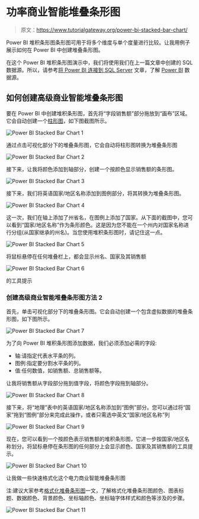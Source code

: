 # 功率商业智能堆叠条形图

> 原文：<https://www.tutorialgateway.org/power-bi-stacked-bar-chart/>

Power BI 堆积条形图条形图可用于将多个维度与单个度量进行比较。让我用例子展示如何在 Power BI 中创建堆叠条形图。

在这个 Power BI 堆积条形图演示中，我们将使用我们在上一篇文章中创建的 SQL 数据源。所以，请参考[将 Power BI 连接到 SQL Server](https://www.tutorialgateway.org/connect-power-bi-to-sql-server/) 文章，了解 [Power BI](https://www.tutorialgateway.org/power-bi-tutorial/) 数据源。

## 如何创建高级商业智能堆叠条形图

要在 Power BI 中创建堆积条形图，首先将“字段销售额”部分拖放到“画布”区域。它会自动创建一个[柱形图](https://www.tutorialgateway.org/column-chart-in-power-bi/)，如下图截图所示。

![Power BI Stacked Bar Chart 1](img/da05105129b2cf0045126c38fb87e120.png)

通过点击可视化部分下的堆叠条形图，它会自动将柱形图转换为堆叠条形图

![Power BI Stacked Bar Chart 2](img/92129d9c2b7404fe55631d56e434eff9.png)

接下来，让我将颜色添加到轴部分，创建一个按颜色显示销售额的条形图。

![Power BI Stacked Bar Chart 3](img/318865a5f21325f284888aab9846a7fc.png)

接下来，我们将英语国家/地区名称添加到图例部分，将其转换为堆叠条形图。

![Power BI Stacked Bar Chart 4](img/0e77c8be81a54b922caebb6475d265a2.png)

这一次，我们在轴上添加了州省名，在图例上添加了国家。从下面的截图中，您可以看到“国家/地区名称”作为条形颜色。这是因为您不能在一个州内对国家名称进行分组(从国家继承的州名)。当您使用堆积条形图时，请记住这一点。

![Power BI Stacked Bar Chart 5](img/9010be5f54f8ccbc4960903da476764f.png)

将鼠标悬停在任何堆叠栏上，都会显示州名、国家及其销售额

![Power BI Stacked Bar Chart 6](img/cd51517c91aa7f0abd834712f174f612.png)

的工具提示

### 创建高级商业智能堆叠条形图方法 2

首先，单击可视化部分下的堆叠条形图。它会自动创建一个包含虚拟数据的堆叠条形图，如下图所示。

![Power BI Stacked Bar Chart 7](img/2a03bae79783578f4dc0c68412df2949.png)

为了向 Power BI 堆积条形图添加数据，我们必须添加必需的字段:

*   轴:请指定代表水平条的列。
*   图例:指定要分割水平条的列。
*   值:任何数值，如销售额、总销售额等。

让我将销售额从字段部分拖到值字段，将颜色字段拖到轴部分。

![Power BI Stacked Bar Chart 8](img/c49fc2dbc5a095ec768e36847b556e38.png)

接下来，将“地理”表中的英语国家/地区名称添加到“图例”部分。您可以通过将“国家”拖到“图例”部分来完成此操作，或者只需选中英文“国家/地区名称”列

![Power BI Stacked Bar Chart 9](img/3353b5cffdbb5781edd8a0a9997f0cb8.png)

现在，您可以看到一个按颜色表示销售额的堆积条形图，它进一步按国家/地区名称划分。将鼠标悬停在条形图的任何部分上会显示颜色、国家及其销售额的工具提示。

![Power BI Stacked Bar Chart 10](img/e05cb25bb30b32b9a695042a9aa02799.png)

让我做一些快速格式化这个电力商业智能堆叠条形图

注:建议大家参考[格式化堆叠条形图](https://www.tutorialgateway.org/format-stacked-bar-chart-in-power-bi/)一文，了解格式化堆叠条形图颜色、图表标题、数据颜色、背景颜色、坐标轴颜色、坐标轴字体样式和颜色等涉及的步骤。

![Power BI Stacked Bar Chart 11](img/63ba3d1c85938e9fba4af89386f20549.png)